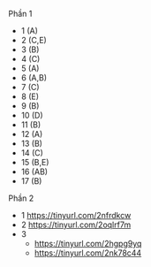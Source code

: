 Phần 1

- 1 (A)
- 2 (C,E)
- 3 (B)
- 4 (C)
- 5 (A)
- 6 (A,B)
- 7 (C)
- 8 (E)
- 9 (B)
- 10 (D)
- 11 (B)
- 12 (A)
- 13 (B)
- 14 (C)
- 15 (B,E)
- 16 (AB)
- 17 (B)

Phần 2

- 1 https://tinyurl.com/2nfrdkcw
- 2 https://tinyurl.com/2oqlrf7m
- 3 
    - https://tinyurl.com/2hgpg9yq
    - https://tinyurl.com/2nk78c44
